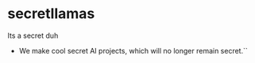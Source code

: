 # secretllamas
Its a secret duh

- We make cool secret AI projects, which will no longer remain secret.``